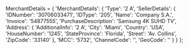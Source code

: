 MerchantDetails = {
    'MerchantDetails': {
        'Type': '2 A',
        'SellerDetails': {
            'IDNumber': '30706033471',
            'IDType': '205',
            'Name': 'Company S.A.',
            'Invoice': '54877555',
            'PurchaseDescription': 'Samsung 4K SUHD TV',
            'Address': {
                'AdditionalInfo': '2 A',
                'City': 'Miami',
                'Country': 'USA',
                'HouseNumber': '1245',
                'StateProvince': 'Florida',
                'Street': 'Av. Collins',
                'ZipCode': '33140'
                    },
            'MCC': '5732',
            'ChannelCode': '',
            'GeoCode': ''
            }
    }
};